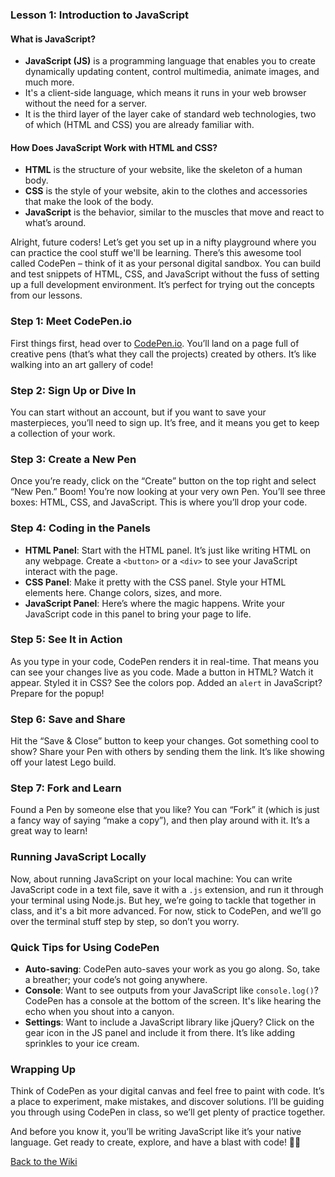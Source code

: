 ### Lesson 1: Introduction to JavaScript

#### What is JavaScript?

- **JavaScript (JS)** is a programming language that enables you to create dynamically updating content, control multimedia, animate images, and much more.
- It's a client-side language, which means it runs in your web browser without the need for a server.
- It is the third layer of the layer cake of standard web technologies, two of which (HTML and CSS) you are already familiar with.

#### How Does JavaScript Work with HTML and CSS?

- **HTML** is the structure of your website, like the skeleton of a human body.
- **CSS** is the style of your website, akin to the clothes and accessories that make the look of the body.
- **JavaScript** is the behavior, similar to the muscles that move and react to what’s around.

Alright, future coders! Let’s get you set up in a nifty playground where you can practice the cool stuff we'll be learning. There’s this awesome tool called CodePen – think of it as your personal digital sandbox. You can build and test snippets of HTML, CSS, and JavaScript without the fuss of setting up a full development environment. It’s perfect for trying out the concepts from our lessons.

### Step 1: Meet CodePen.io

First things first, head over to [CodePen.io](https://codepen.io). You’ll land on a page full of creative pens (that’s what they call the projects) created by others. It’s like walking into an art gallery of code!

### Step 2: Sign Up or Dive In

You can start without an account, but if you want to save your masterpieces, you’ll need to sign up. It’s free, and it means you get to keep a collection of your work.

### Step 3: Create a New Pen

Once you’re ready, click on the “Create” button on the top right and select “New Pen.” Boom! You’re now looking at your very own Pen. You’ll see three boxes: HTML, CSS, and JavaScript. This is where you’ll drop your code.

### Step 4: Coding in the Panels

- **HTML Panel**: Start with the HTML panel. It’s just like writing HTML on any webpage. Create a `<button>` or a `<div>` to see your JavaScript interact with the page.
- **CSS Panel**: Make it pretty with the CSS panel. Style your HTML elements here. Change colors, sizes, and more.
- **JavaScript Panel**: Here’s where the magic happens. Write your JavaScript code in this panel to bring your page to life.

### Step 5: See It in Action

As you type in your code, CodePen renders it in real-time. That means you can see your changes live as you code. Made a button in HTML? Watch it appear. Styled it in CSS? See the colors pop. Added an `alert` in JavaScript? Prepare for the popup!

### Step 6: Save and Share

Hit the “Save & Close” button to keep your changes. Got something cool to show? Share your Pen with others by sending them the link. It’s like showing off your latest Lego build.

### Step 7: Fork and Learn

Found a Pen by someone else that you like? You can “Fork” it (which is just a fancy way of saying “make a copy”), and then play around with it. It’s a great way to learn!

### Running JavaScript Locally

Now, about running JavaScript on your local machine: You can write JavaScript code in a text file, save it with a `.js` extension, and run it through your terminal using Node.js. But hey, we’re going to tackle that together in class, and it's a bit more advanced. For now, stick to CodePen, and we’ll go over the terminal stuff step by step, so don’t you worry.

### Quick Tips for Using CodePen

- **Auto-saving**: CodePen auto-saves your work as you go along. So, take a breather; your code’s not going anywhere.
- **Console**: Want to see outputs from your JavaScript like `console.log()`? CodePen has a console at the bottom of the screen. It's like hearing the echo when you shout into a canyon.
- **Settings**: Want to include a JavaScript library like jQuery? Click on the gear icon in the JS panel and include it from there. It’s like adding sprinkles to your ice cream.

### Wrapping Up

Think of CodePen as your digital canvas and feel free to paint with code. It’s a place to experiment, make mistakes, and discover solutions. I’ll be guiding you through using CodePen in class, so we’ll get plenty of practice together.

And before you know it, you’ll be writing JavaScript like it’s your native language. Get ready to create, explore, and have a blast with code! 🚀🎨

[Back to the Wiki](https://github.com/nayaba/pw-wiki)
